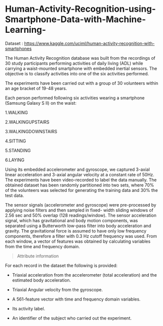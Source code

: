 # Human-Activity-Recognition-using-Smartphone-Data-with-Machine-Learning-




Dataset : https://www.kaggle.com/uciml/human-activity-recognition-with-smartphones









The Human Activity Recognition database was built from the recordings of 30 study participants performing activities of daily living (ADL) while carrying a waist-mounted smartphone with embedded inertial sensors. The objective is to classify activities into one of the six activities performed.




The experiments have been carried out with a group of 30 volunteers within an age bracket of 19-48 years.



Each person performed following six activities wearing a smartphone (Samsung Galaxy S II) on the waist:


1.WALKING


2.WALKINGUPSTAIRS


3.WALKINGDOWNSTAIRS


4.SITTING


5.STANDING


6.LAYING



Using its embedded accelerometer and gyroscope, we captured 3-axial linear acceleration and 3-axial angular velocity at a constant rate of 50Hz. The experiments have been video-recorded to label the data manually. The obtained dataset has been randomly partitioned into two sets, where 70% of the volunteers was selected for generating the training data and 30% the test data.



The sensor signals (accelerometer and gyroscope) were pre-processed by applying noise filters and then sampled in fixed- width sliding windows of 2.56 sec and 50% overlap (128 readings/window). The sensor acceleration signal, which has gravitational and body motion components, was separated using a Butterworth low-pass filter into body acceleration and gravity. The gravitational force is assumed to have only low frequency components, therefore a filter with 0.3 Hz cutoff frequency was used. From each window, a vector of features was obtained by calculating variables from the time and frequency domain.



> Attribute information



   For each record in the dataset the following is provided:
   
   

* Triaxial acceleration from the accelerometer (total acceleration) and the estimated body acceleration.


* Triaxial Angular velocity from the gyroscope.


* A 561-feature vector with time and frequency domain variables.


* Its activity label.


* An identifier of the subject who carried out the experiment.
